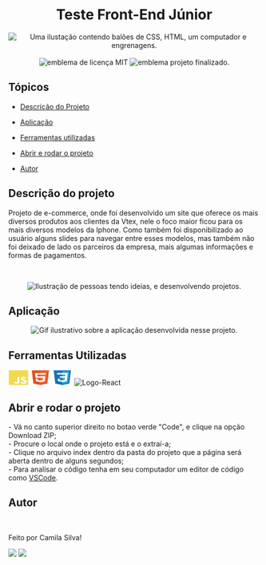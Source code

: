 <h1 align="center">
 Teste Front-End Júnior
</h1>


<div align="center">
 <img src="https://mamstartup.pl/wp-content/uploads/2022/05/econverse.png" alt="Uma ilustação contendo balões de CSS, HTML, um computador e engrenagens." width="800px" height="400px">
<div>


<br>
<div align="center">
  <img src="https://img.shields.io/badge/License-MIT-red" alt="emblema de licença MIT">
  <img src="https://img.shields.io/badge/Status-Finalizado-green" alt="emblema projeto finalizado.">
</div>

  
<div align="left">
  
  <h2>Tópicos</h2>
             
 - [Descrição do Projeto](#descrição-do-projeto)
  
 - [Aplicação](#aplicação)
  
 - [Ferramentas utilizadas](#ferramentas-utilizadas)
  
 - [Abrir e rodar o projeto](#abrir-e-rodar-o-projeto)

 - [Autor](#autor)
 
</div>

<div align="left">
  <h2>Descrição do projeto</h2>
    <p>
      Projeto de e-commerce, onde foi desenvolvido um site que oferece os mais diversos produtos aos clientes da Vtex, nele o foco maior ficou para os mais diversos modelos da Iphone.
      Como também foi disponibilizado ao usuário alguns slides para navegar entre esses modelos, mas também não foi deixado de lado os parceiros da empresa, mais algumas informações e 
      formas de pagamentos.
    </p>
   <br>  
  <p align="center" ><img height="400px" src="https://www.gp4us.com.br/wp-content/uploads/2019/06/time-de-desenvolvimento.png" alt="Ilustração de pessoas tendo ideias, e desenvolvendo projetos."></p>
</div>


<div align="left">
  <h2>Aplicação</h2>
  <div align="center"><img height="700px" src="https://github.com/Camila-silv/teste-front-end-jr/blob/main/processo-seletivo/assets/images/gif/gif.gif?raw=true" alt="Gif ilustrativo sobre a aplicação desenvolvida nesse projeto."></div>
</div>


<div align="left">
  <h2>Ferramentas Utilizadas</h2>
    <img alt="Logo-Js" height="30" width="40" src="https://raw.githubusercontent.com/devicons/devicon/master/icons/javascript/javascript-plain.svg">
    <img  alt="Logo-HTML" height="30" width="40" src="https://raw.githubusercontent.com/devicons/devicon/master/icons/html5/html5-original.svg">
    <img  alt="Logo-CSS" height="30" width="40" src="https://raw.githubusercontent.com/devicons/devicon/master/icons/css3/css3-original.svg">
    <img alt="Logo-React" height="30" width="40" src="https://cdn.jsdelivr.net/gh/devicons/devicon/icons/react/react-original.svg" />
</div>

<div align="left">
  <h2>Abrir e rodar o projeto</h2>
    <div>- Vá no canto superior direito no botao verde "Code", e clique na opção Download ZIP; </div>
    <div>- Procure o local onde o projeto está e o extraí-a; </div> 
    <div>- Clique no arquivo index dentro da pasta do projeto que a página será aberta dentro de alguns segundos; </div>
  <div>- Para analisar o código tenha em seu computador um editor de código como <a href="https://code.visualstudio.com/download">VSCode</a>. </div>
</div>


<div align="left">
  <h2>Autor</h2>
  <img border-radius="50%" src="https://media.licdn.com/dms/image/C4D03AQE_-h4ESFKeww/profile-displayphoto-shrink_800_800/0/1646939930529?e=1682553600&v=beta&t=5mzacQO_1ntbSM9tfwrXJeM5ImNvFZYzKNIrCRbrXiY" width="100px" alt=""/>
  <p>Feito por Camila Silva!</p>
  <a href = "mailto:cf.silv466@gmail.com"><img src="https://img.shields.io/badge/-Gmail-%23333?style=for-the-badge&logo=gmail&logoColor=white" target="_blank"></a>
  <a href="https://www.linkedin.com/in/camila-silva-2064681b5/" target="_blank"><img src="https://img.shields.io/badge/-LinkedIn-%230077B5?style=for-the-badge&logo=linkedin&logoColor=white" target="_blank"></a> 
</div>
